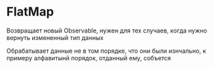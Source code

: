 # FlatMap

Возвращает новый Observable, нужен для тех случаев, когда нужно вернуть измененный тип данных

Обрабатывает данные не в том порядке, что они были изнчально, к примеру алфавитынй порядок, отданный ему, собъется